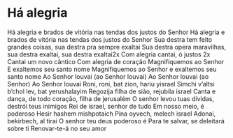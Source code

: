 ﻿# Há alegria

Há alegria e brados de vitória nas tendas dos justos do Senhor
Há alegria e brados de vitória nas tendas dos justos do Senhor
Sua destra tem feito grandes coisas, sua destra pra sempre exaltai
Sua destra opera maravilhas, sua destra exaltai, sua destra exaltai2x
Com alegria cantai, ó justos 2x
Cantai um novo cântico
Com alegria de coração
Magnifiquemos ao Senhor
E exaltemos seu santo nome
Magnifiquemos ao Senhor
e exaltemos seu santo nome
Ao Senhor louvai (ao Senhor louvai)
Ao Senhor louvai (ao Senhor)
Ao Senhor louvai
Roni, roni, bat zion, hariu yisrael
Simchi v’altsi b’chol lev, bat yerushalayim
Regozija filha de sião, rejubila israel
Canta e dança, de todo coração, filha de jerusalém
O senhor levou tuas dívidas, destrói teus inimigos
Rei de israel, senhor de tudo
Em nosso meio, é poderoso
Hesir hashem mishpotaich
Pina oyvech, melech israel
Adonai, bekirbech, al tirai
O senhor teu deus poderoso é
Para te salvar, se deleitará sobre ti
Renovar-te-á no seu amor
